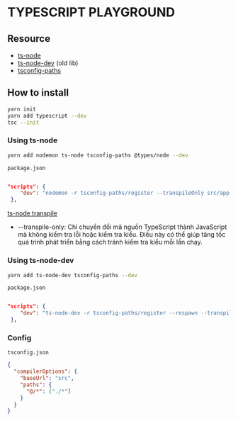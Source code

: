 # TYPESCRIPT PLAYGROUND

## Resource

- [ts-node](https://www.npmjs.com/package/ts-node)
- [ts-node-dev](https://www.npmjs.com/package/ts-node-dev) (old lib)
- [tsconfig-paths](https://www.npmjs.com/package/tsconfig-paths)

## How to install

```bash
yarn init
yarn add typescript --dev
tsc --init
```

### Using ts-node

```bash
yarn add nodemon ts-node tsconfig-paths @types/node --dev
```

`package.json`

```json

"scripts": {
    "dev": "nodemon -r tsconfig-paths/register --transpileOnly src/app.ts"
 },
```

[ts-node transpile](https://www.npmjs.com/package/ts-node#transpileonly)

- --transpile-only: Chỉ chuyển đổi mã nguồn TypeScript thành JavaScript mà không kiểm tra lỗi hoặc kiểm tra kiểu. Điều này có thể giúp tăng tốc quá trình phát triển bằng cách tránh kiểm tra kiểu mỗi lần chạy.

### Using ts-node-dev

```bash
yarn add ts-node-dev tsconfig-paths --dev
```

`package.json`

```json

"scripts": {
    "dev": "ts-node-dev -r tsconfig-paths/register --respawn --transpile-only src/app.ts"
 },
```

### Config

`tsconfig.json`

```json
{
  "compilerOptions": {
    "baseUrl": "src",
    "paths": {
      "@/*": ["./*"]
    }
  }
}
```
